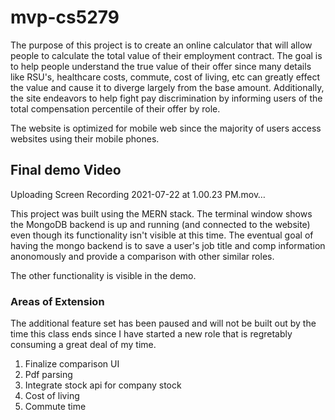# mvp-cs5279

The purpose of this project is to create an online calculator that will allow people to calculate the total value of their employment contract. The goal is to help people understand the true value of their offer since many details like RSU's, healthcare costs, commute, cost of living, etc can greatly effect the value and cause it to diverge largely from the base amount. Additionally, the site endeavors to help fight pay discrimination by informing users of the total compensation percentile of their offer by role.


The website is optimized for mobile web since the majority of users access websites using their mobile phones. 


## Final demo Video


Uploading Screen Recording 2021-07-22 at 1.00.23 PM.mov…


This project was built using the MERN stack. The terminal window shows the MongoDB backend is up and running (and connected to the website) even though its functionality isn't visible at this time. The eventual goal of having the mongo backend is to save a user's job title and comp information anonomously and provide a comparison with other similar roles. 

The other functionality is visible in the demo.


### Areas of Extension

The additional feature set has been paused and will not be built out by the time this class ends since I have started a new role that is regretably consuming a great deal of my time. 

1. Finalize comparison UI
2.  Pdf parsing
3. Integrate stock api for company stock
4. Cost of living
5. Commute time


